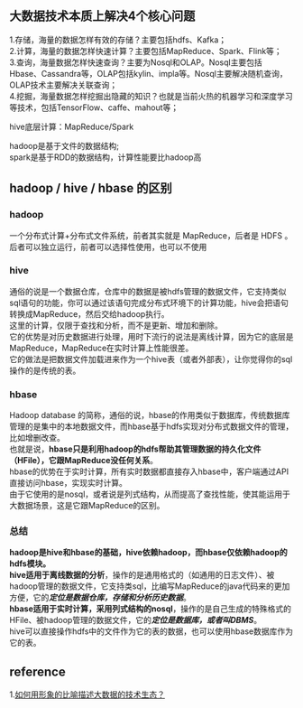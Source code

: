 ## 大数据技术本质上解决4个核心问题
1.存储，海量的数据怎样有效的存储？主要包括hdfs、Kafka；  
2.计算，海量的数据怎样快速计算？主要包括MapReduce、Spark、Flink等；  
3.查询，海量数据怎样快速查询？主要为Nosql和OLAP。Nosql主要包括Hbase、Cassandra等，OLAP包括kylin、impla等。Nosql主要解决随机查询，OLAP技术主要解决关联查询；  
4.挖掘，海量数据怎样挖掘出隐藏的知识？也就是当前火热的机器学习和深度学习等技术，包括TensorFlow、caffe、mahout等；



hive底层计算：MapReduce/Spark

hadoop是基于文件的数据结构;  
spark是基于RDD的数据结构，计算性能要比hadoop高



## hadoop / hive / hbase 的区别
### **hadoop**  
一个分布式计算+分布式文件系统，前者其实就是 MapReduce，后者是 HDFS 。  
后者可以独立运行，前者可以选择性使用，也可以不使用  
### **hive**  
通俗的说是一个数据仓库，仓库中的数据是被hdfs管理的数据文件，它支持类似sql语句的功能，你可以通过该语句完成分布式环境下的计算功能，hive会把语句转换成MapReduce，然后交给hadoop执行。  
这里的计算，仅限于查找和分析，而不是更新、增加和删除。  
它的优势是对历史数据进行处理，用时下流行的说法是离线计算，因为它的底层是MapReduce，MapReduce在实时计算上性能很差。  
它的做法是把数据文件加载进来作为一个hive表（或者外部表），让你觉得你的sql操作的是传统的表。  
### **hbase**  
Hadoop database 的简称，通俗的说，hbase的作用类似于数据库，传统数据库管理的是集中的本地数据文件，而hbase基于hdfs实现对分布式数据文件的管理，比如增删改查。  
也就是说，**hbase只是利用hadoop的hdfs帮助其管理数据的持久化文件（HFile），它跟MapReduce没任何关系**。  
hbase的优势在于实时计算，所有实时数据都直接存入hbase中，客户端通过API直接访问hbase，实现实时计算。  
由于它使用的是nosql，或者说是列式结构，从而提高了查找性能，使其能运用于大数据场景，这是它跟MapReduce的区别。
### 总结
**hadoop是hive和hbase的基础，hive依赖hadoop，而hbase仅依赖hadoop的hdfs模块。**  
**hive适用于离线数据的分析**，操作的是通用格式的（如通用的日志文件）、被hadoop管理的数据文件，它支持类sql，比编写MapReduce的java代码来的更加方便，它的***定位是数据仓库，存储和分析历史数据***。  
**hbase适用于实时计算，采用列式结构的nosql**，操作的是自己生成的特殊格式的HFile、被hadoop管理的数据文件，它的***定位是数据库，或者叫DBMS***。  
hive可以直接操作hdfs中的文件作为它的表的数据，也可以使用hbase数据库作为它的表。



## reference  
1.[如何用形象的比喻描述大数据的技术生态？](https://www.zhihu.com/question/27974418)
